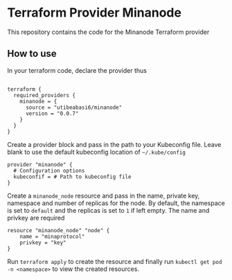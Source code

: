 # Terraform Provider Minanode

This repository contains the code for the Minanode Terraform provider

## How to use

In your terraform code, declare the provider thus

```hcl

terraform {
  required_providers {
    minanode = {
      source = "utibeabasi6/minanode"
      version = "0.0.7"
    }
  }
}

```

Create a provider block and pass in the path to your Kubeconfig file. Leave blank to use the default kubeconfig location of `~/.kube/config`

```hcl
provider "minanode" {
  # Configuration options
  kubeconfif = # Path to kubeconfig file
}
```

Create a `minanode_node` resource and pass in the name, private key, namespace and number of replicas for the node. By default, the namespace is set to `default` and the replicas is set to `1` if left empty. The name and privkey are required

```hcl
resource "minanode_node" "node" {
    name = "minaprotocol"
    privkey = "key"
}
```
Run `terraform apply` to create the resource and finally run `kubectl get pod -n <namespace>` to view the created resources.
